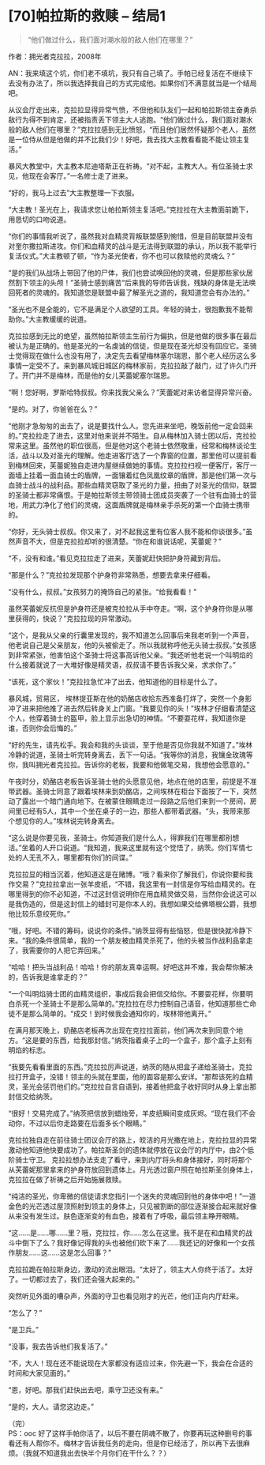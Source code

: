# \[70\]帕拉斯的救赎 – 结局1

> “他们做过什么，我们面对潮水般的敌人他们在哪里？”

作者：拥光者克拉拉，2008年

AN：我来填这个坑，你们老不填坑，我只有自己填了。手帕已经复活在不继续下去没有办法了，所以我选择我自己的方式完成他。如果你们不满意就当是一个结局吧。

从议会厅走出来，克拉拉显得异常气愤，不但他和队友们一起和帕拉斯领主奋勇杀敌行为得不到肯定，还被指责丢下领主大人逃跑。“他们做过什么，我们面对潮水般的敌人他们在哪里？”克拉拉感到无比愤怒，“而且他们居然怀疑那个老人，虽然是一位侍从但是他做的并不比我们少！好吧，我去找大主教看看能不能让领主复活。”

暴风大教堂中，大主教本尼迪塔斯正在祈祷。“对不起，主教大人。有位圣骑士求见，他现在会客厅。”一名修士走了进来。

“好的，我马上过去”大主教整理一下衣服。

“大主教！圣光在上，我请求您让帕拉斯领主复活吧。”克拉拉在大主教面前跪下，用恳切的口吻说道。

“你们的事情我听说了，虽然我对血精灵背叛联盟感到惋惜，但是目前联盟并没有对奎尔撒拉斯进攻。你们和血精灵的战斗是无法得到联盟的承认，所以我不能举行复活仪式。”大主教顿了顿，“作为圣光使者，你不也可以救赎他的灵魂么？”

“是的我们从战场上带回了他的尸体，我们也尝试唤回他的灵魂，但是那些家伙居然割下领主的头颅！”圣骑士感到痛苦“后来我的导师告诉我，残缺的身体是无法唤回死者的灵魂的。我知道您是联盟中最了解圣光之道的，我知道您会有办法的。”

“圣光也不是全能的，它不是满足个人欲望的工具。年轻的骑士，很抱歉我不能帮助你。”大主教缓缓的说道。

克拉拉感到无比的绝望，虽然帕拉斯领主生前行为偏执，但是他做的很多事在最后被认为是正确的。他是圣光的一名虔诚的信徒，但是现在圣光却没有回应它。圣骑士觉得现在做什么也没有用了，决定先去看望梅林塞尔瑞恩，那个老人经历这么多事情一定受不了。来到暴风城旧城区的梅林家前，克拉拉敲了敲门，过了许久门开了。开门并不是梅林，而是他的女儿芙蕾妮塞尔瑞恩。

“啊！您好啊，罗斯哈特叔叔。你来找我父亲么？”芙蕾妮对来访者显得异常兴奋。

“是的。对了，你爸爸在么？”

“他刚才急匆匆的出去了，说是要找什么人。您先进来坐吧，晚饭前他一定会回来的。”克拉拉走了进去，这里对他来说并不陌生。自从梅林加入骑士团以后，克拉拉常来这里。虽然他的职位很高，但是他对这个老骑士依然敬重，经常和梅林谈论生活，战斗以及对圣光的理解。他走进客厅选了一个靠窗的位置，那里他可以提前看到梅林回来，芙蕾妮独自走进内屋继续做她的事情。克拉拉扫视一便客厅，客厅一面墙上挂着一面血骑士的盾牌，一面镶着红色凤凰纹章的盾牌，那是他们第一次与血骑士战斗的战利品。那些血精灵窃取了圣光的力量，扭曲了对圣光的信仰，联盟的圣骑士都非常痛恨。于是帕拉斯领主带领骑士团成员突袭了一个驻有血骑士的营地，用武力净化了他们的灵魂，这面盾牌就是梅林亲手杀死的第一个血骑士携带的。

“你好，无头骑士叔叔。你又来了，对不起我这里有位客人我不能和你谈很多。”虽然声音不大，但是克拉拉却听的很清楚。“你在和谁说话呢，芙蕾妮？”

“不，没有和谁。”看见克拉拉走了进来，芙蕾妮赶快把护身符藏到背后。

“那是什么？”克拉拉发现那个护身符非常熟悉，想要去拿来仔细看。

“没有什么，叔叔。”女孩努力的掩饰自己的紧张。“给我看看！”

虽然芙蕾妮反抗但是护身符还是被克拉拉从手中夺走。“啊，这个护身符你是从哪里获得的，快说？”克拉拉现的异常激动。

“这个，是我从父亲的行囊里发现的，我不知道怎么回事后来我老听到一个声音，他老说自己是父亲朋友，他的头被偷走了。所以我就称呼他无头骑士叔叔。”女孩感到非常紧张，他害怕这个圣骑士将这事高诉他父亲。“我还听他老说一个叫明焰的什么接着就说了一大堆好像是精灵语，叔叔请不要告诉我父亲，求求你了。”

“该死，这个家伙！”克拉拉急忙冲了出去，他知道他的目标是什么了。

暴风城，贸易区， 埃林提亚斯在他的奶酪店收拾东西准备打烊了，突然一个身影冲了进来把他推了进去然后转身关上门窗。“我要见你的头！”埃林才仔细看清楚这个人，他穿着骑士的盔甲，脸上显示出急切的神情。“不要耍花样，我知道你是谁，否则你会后悔的。”

“好的先生，请先松手。我会和我的头谈谈，至于他是否见你我就不知道了。”埃林冷静的说道，圣骑士听完转身离去，丢下一句话。“我等你的消息，我镶金玫瑰等你，我叫拥光者克拉拉。告诉你的老板，我要和他做笔交易，我想他会愿意的。”

午夜时分，奶酪店老板告诉圣骑士他的头愿意见他，地点在他的店里，前提是不准带武器。圣骑士同意了跟着埃林来到奶酪店，之间埃林在柜台下面按了一下，突然动了露出一个暗门通向地下。在被蒙住眼睛走过一段路之后他们来到一个房间，房间里已经有5人，其中一个坐在桌子的一边，那些人都带着武器。“头，我带来那个想见你的人。”埃林说完转身离去。

“这么说是你要见我，圣骑士。你知道我们是什么人，得罪我们在哪里都别想活。”坐着的人开口说道。“我知道，我来这里就有这个觉悟了，纳茨。你们军情七处的人无孔不入，哪里都有你们的间谍。”

克拉拉显的相当沉着，他知道这是在赌博。“哦？看来你了解我们，你说你要和我作交易？”克拉拉拿出一张羊皮纸，“不错，我这里有一封信是你写给血精灵的。在哪里得到的你不必知道，不过这封信说明你在用血精灵做交易，当然你会说这可以是我伪造的，但是这封信上的蜡封可是你本人的。我想如果交给佛塔根公爵，我想他比较乐意绞死你。”

“哦，好吧。不错的筹码，说说你的条件。”纳茨显得有些恼怒，但是很快就冷静下来。“我的条件很简单，我的一个朋友被血精灵杀死了，他的头被当作战利品拿走了，我需要你的人把它弄回来。”

“哈哈！把头当战利品！哈哈！你的朋友真幸运啊。好吧这并不难，我会帮你解决的，告诉我是谁拿走的？”

“一个叫明焰骑士团的血精灵组织，事成后我会把信交给你。不要耍花样，你要明白杀死一个圣骑士不是那么简单的。”克拉拉在尽力控制自己语音，他知道那些亡命徒不是那么简单的。“成交！到时候我会通知你的，埃林带他离开。”

在满月那天晚上，奶酪店老板再次出现在克拉拉面前，他们再次来到同意个地方。“这是要的东西，给我那封信。”纳茨指着桌子上的一个盒子，那个盒子上刻有明焰的标志。

“我要先看看里面的东西。”克拉拉厉声说道，纳茨的随从把盒子递给圣骑士。克拉拉打开盒子，没错！领主的头就在里面，他的面容是那么安详。“那帮该死的血精灵，圣光会惩罚他们的。”克拉拉自言自语到，接着他把盒子收好同时从身上拿出那封信交给纳茨。

“很好！交易完成了。”纳茨把信放到蜡烛旁，羊皮纸瞬间变成灰烬。“现在我们不会动你，不过以后你走路要在后面多长个眼睛。”

克拉拉独自走在前往骑士团议会厅的路上，皎洁的月光撒在地上，克拉拉显的异常激动他知道他快要成功了。帕拉斯圣剑的遗体就停放在议会厅的内厅中，由2个低阶骑士守卫。 克拉拉想办法支走了看守，来到内厅将头和身体接好，同时将那个从芙蕾妮那里拿来的护身符放回到遗体上。月光透过窗户照在帕拉斯圣剑身体上，克拉拉在做了祈祷之后开始施展救赎。

“纯洁的圣光，你卑微的信徒请求您指引一个迷失的灵魂回到他的身体中吧！”一道金色的光芒透过屋顶照射到领主的身体上，只见被割断的部位逐渐接合起来就好像从来没有发生过。肤色逐渐变的有血色，接着有了呼吸，最后领主睁开眼睛。

“这……是……哪……里？哦，克拉拉，你……怎么在这里。我不是在和血精灵的战斗中倒下了么？我好像记得我的头也被他们砍下来了……我还记的好像和一个女孩作朋友……这……这是怎么回事？”

克拉拉跪在帕拉斯身边，激动的流出眼泪。“太好了，领主大人你终于活了。太好了。一切都过去了，我们还会强大起来的。”

突然听见外面的嘈杂声，外面的守卫也看见刚才的光芒，他们正向内厅赶来。

“怎么了？”

“是卫兵。”

“没事，我去告诉他们我复活了。”

“不，大人！现在还不能说现在大家都没有适应过来，你先避一下，我会在合适的时间和大家见面的。”

“恩，好吧。那我们赶快出去吧，乘守卫还没有来。”

“是的，大人。请您这边走。”

（完）  
PS：ooc 好了这样手帕你活了，以后不要在阴魂不散了，你要再玩这种删号的事看还有人帮你不。梅林才告诉我任务的走向，但是你已经活了，所以再下去很麻烦。（我就不知道我出去快半个月你们在干什么？？）


